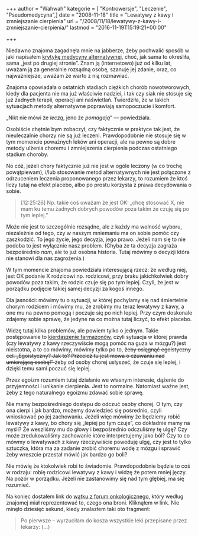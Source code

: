 +++
author = "Wahwah"
kategorie = [ "Kontrowersje", "Leczenie", "Pseudomedycyna",]
date = "2008-11-18"
title = "Lewatywy z kawy i zmniejszanie cierpienia"
url = "/2008/11/18/lewatywy-z-kawy-i-zmniejszanie-cierpienia/"
lastmod = "2016-11-19T15:19:21+00:00"

+++

Niedawno znajoma zagadnęła mnie na jabberze, żeby pochwalić sposób w jaki napisałem [krytykę medycyny alternatywnej][1], choć, jak sama to określiła, sama „jest po drugiej stronie”. Znam ją (internetowo) już od kilku lat, uważam ją za generalnie rozsądną osobę, szanuję jej zdanie, oraz, co najważniejsze, uważam że warto z nią rozmawiać.

Znajoma opowiadała o ostatnich stadiach ciężkich chorób nowotworowych, kiedy dla pacjenta nie ma już właściwie nadziei, i tak czy siak nie stosuje się już żadnych terapii, operacji ani naświetlań. Twierdziła, że w takich sytuacjach metody alternatywne poprawiają samopoczucie i komfort.

„Nikt nie mówi że _leczą_, jeno że _pomagają_” — powiedziała.

<!--more-->

Osobiście chętnie bym zobaczył, czy faktycznie w praktyce tak jest, że nieuleczalnie chorzy nie są już leczeni. Prawdopodobnie nie stosuje się w tym momencie poważnych leków ani operacji, ale na pewno są dobre metody ulżenia choremu i zmniejszenia cierpienia podczas ostatniego stadium choroby.

No cóż, jeżeli chory faktycznie już nie jest w ogóle leczony (w co trochę powątpiewam), i/lub stosowanie metod alternatywnych nie jest połączone z odrzuceniem leczenia proponowanego przez lekarzy, to rozumiem że ktoś liczy tutaj na efekt placebo, albo po prostu korzysta z prawa decydowania o sobie.

> [12:25:26] <Automaciej> Np. takie coś uważam że jest OK: „chcę stosować X, nie mam ku temu żadnych dobrych powodów poza takim że czuję się po tym lepiej.&#8221;

Może nie jest to szczególnie rozsądne, ale z każdy ma wolność wyboru, niezależnie od tego, czy w naszym mniemaniu ma on sobie pomóc czy zaszkodzić. To jego życie, jego decyzja, jego prawo. Jeżeli nam się to nie podoba to jest wyłącznie nasz problem. (Chyba że ta decyzja zagraża bezpośrednio _nam_, ale to już osobna historia. Tutaj mówimy o decyzji która nie stanowi dla nas zagrożenia.)

W tym momencie znajoma powiedziała interesującą rzecz: że według niej, jest OK podanie X rodzicowi np. rodzicowi, przy braku jakichkolwiek dobry powodów poza takim, że rodzic czuje się po tym lepiej. Czyli, że jest w porządku podjęcie takiej samej decyzji za kogoś innego.

Dla jasności: mówimy tu o sytuacji, w której pochylamy się nad śmiertelnie chorym rodzicem i mówimy mu, że zrobimy mu teraz lewatywy z kawy, a one mu na pewno pomogą i poczuje się po nich lepiej. Przy czym doskonale zdajemy sobie sprawę, że jedyne na co można tutaj liczyć, to efekt placebo.

Widzę tutaj kilka problemów, ale powiem tylko o jednym. Takie postępowanie to [kierdaszenie farmazonów][2], czyli sytuacja w której prawda (czy lewatywy z kawy rzeczywiście mogą pomóc na guza w mózgu?) jest nieistotna, a to co mówimy, mówimy tylko po to, <span style="text-decoration: line-through;">żeby osiągnąć egoistyczny cel. „Egoistyczny? Jak to? Przecież tu jest mowa o czuwaniu nad umierającą osobą!” </span> żeby od osoby chorej usłyszeć, że czuje się lepiej, i dzięki temu sami poczuć się lepiej.

Przez egoizm rozumiem tutaj działanie we własnym interesie, dążenie do przyjemności i unikanie cierpienia. Jest to normalne. Natomiast ważne jest, żeby z tego naturalnego egoizmu zdawać sobie sprawę.

Nie mamy bezpośredniego dostępu do odczuć osoby chorej. O tym, czy ona cierpi i jak bardzo, możemy dowiedzieć się pośrednio, czyli wnioskować po jej zachowaniu. Jeżeli więc mówimy że będziemy robić lewatywy z kawy, bo chory się „lepiej po tym czuje”, co dokładnie mamy na myśli? Że weszliśmy mu do głowy i bezpośrednio odczuliśmy tę ulgę? Czy może zredukowaliśmy zachowanie które interpretujemy jako ból? Czy to co mówmy o lewatywach z kawy rzeczywiście powoduję ulgę, czy jest to tylko sztuczka, która ma za zadanie zrobić choremu wodę z mózgu i sprawić żeby wreszcie przestał mówić jak bardzo go boli?

Nie mówię że ktokolwiek robi to świadomie. Prawdopodobnie będzie to coś w rodzaju: robię rodzicowi lewatywy z kawy i widzę że potem mniej jęczy. Na pozór w porządku. Jeżeli nie zastanowimy się nad tym głębiej, ma się rozumieć.

Na koniec dostałem link do [wątku z forum onkologicznego][3], który według znajomej miał reprezentować to, czego ona broni. Kliknąłem w link. Nie minęło dziesięć sekund, kiedy znalazłem taki oto fragment:

> Po pierwsze &#8211; wyrzuciłam do kosza wszystkie leki przepisane przez lekarzy: (&#8230;)

<wzdech/>

 [1]: http://www.atopowe-zapalenie.pl/atopedia/Krytyka_medycyny_alternatywnej
 [2]: http://automaciej.jogger.pl/2008/11/10/o-farmazonow-kierdaszeniu/
 [3]: http://www.prosalute.info/forum/viewtopic.php?t=1376